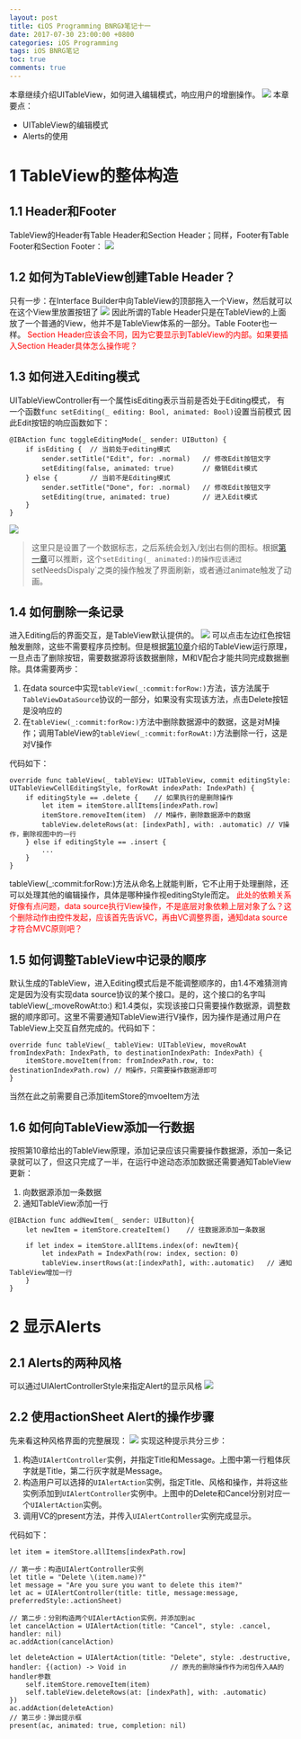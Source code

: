 ```yaml
---
layout: post
title: 《iOS Programming BNRG》笔记十一
date: 2017-07-30 23:00:00 +0800
categories: iOS Programming
tags: iOS BNRG笔记
toc: true
comments: true
---
```

本章继续介绍UITableView，如何进入编辑模式，响应用户的增删操作。
![](0730iOSProgrammingBNRG11/img04.png)
本章要点：
- UITableView的编辑模式
- Alerts的使用
<!-- more -->

# 1 TableView的整体构造
## 1.1 Header和Footer
TableView的Header有Table Header和Section Header；同样，Footer有Table Footer和Section Footer：
![](0730iOSProgrammingBNRG11/img01.png)
## 1.2 如何为TableView创建Table Header？
只有一步：在Interface Builder中向TableView的顶部拖入一个View，然后就可以在这个View里放置按钮了
![](0730iOSProgrammingBNRG11/img02.png)
因此所谓的Table Header只是在TableView的上面放了一个普通的View，他并不是TableView体系的一部分。Table Footer也一样。
<font color=red>Section Header应该会不同，因为它要显示到TableView的内部。如果要插入Section Header具体怎么操作呢？</font>


## 1.3 如何进入Editing模式
UITableViewController有一个属性isEditing表示当前是否处于Editing模式，
有一个函数`func setEditing(_ editing: Bool, animated: Bool)`设置当前模式
因此Edit按钮的响应函数如下：
``` objc
@IBAction func toggleEditingMode(_ sender: UIButton) { 
    if isEditing { 	// 当前处于editing模式
        sender.setTitle("Edit", for: .normal)   // 修改Edit按钮文字
        setEditing(false, animated: true)       // 撤销Edit模式
    } else {		// 当前不是Editing模式
        sender.setTitle("Done", for: .normal)   // 修改Edit按钮文字
        setEditing(true, animated: true)        // 进入Edit模式
    }
}
```
![](0730iOSProgrammingBNRG11/img03.png)

> 这里只是设置了一个数据标志，之后系统会划入/划出右侧的图标。根据[第一章](/2017/07/21/2017/0721iOSProgrammingBNRG01/#4-2-iOS的界面刷新机制)可以推断，这个`setEditing(_ animated:)的操作应该通过`setNeedsDispaly`之类的操作触发了界面刷新，或者通过animate触发了动画。

## 1.4 如何删除一条记录
进入Editing后的界面交互，是TableView默认提供的。
![](0730iOSProgrammingBNRG11/img04.png)
可以点击左边红色按钮触发删除，这些不需要程序员控制。但是根据[第10章](/2017/07/29/2017/0729iOSProgrammingBNRG10/#1-1-UITableViewController的运作原理)介绍的TableView运行原理，一旦点击了删除按钮，需要数据源将该数据删除，M和V配合才能共同完成数据删除。具体需要两步：
1. 在data source中实现`tableView(_:commit:forRow:)`方法，该方法属于`TableViewDataSource`协议的一部分，如果没有实现该方法，点击Delete按钮是没响应的
2. 在`tableView(_:commit:forRow:)`方法中删除数据源中的数据，这是对M操作；调用TableView的`tableView(_:commit:forRowAt:)`方法删除一行，这是对V操作

代码如下：
``` objc
override func tableView(_ tableView: UITableView, commit editingStyle: UITableViewCellEditingStyle, forRowAt indexPath: IndexPath) {
    if editingStyle == .delete {	// 如果执行的是删除操作
        let item = itemStore.allItems[indexPath.row]
        itemStore.removeItem(item)	// M操作，删除数据源中的数据
        tableView.deleteRows(at: [indexPath], with: .automatic)	// V操作，删除视图中的一行
    } else if editingStyle == .insert {
        ...
    }    
}
```
tableView(_:commit:forRow:)方法从命名上就能判断，它不止用于处理删除，还可以处理其他的编辑操作，具体是哪种操作视editingStyle而定。
<font color=red>此处的依赖关系好像有点问题，data source执行View操作，不是底层对象依赖上层对象了么？这个删除动作由控件发起，应该首先告诉VC，再由VC调整界面，通知data source才符合MVC原则吧？</font>

## 1.5 如何调整TableView中记录的顺序
默认生成的TableView，进入Editing模式后是不能调整顺序的，由1.4不难猜测肯定是因为没有实现data source协议的某个接口。是的，这个接口的名字叫
tableView(_:moveRowAt:to:)
和1.4类似，实现该接口只需要操作数据源，调整数据的顺序即可。这里不需要通知TableView进行V操作，因为操作是通过用户在TableView上交互自然完成的。代码如下：
``` objc
override func tableView(_ tableView: UITableView, moveRowAt fromIndexPath: IndexPath, to destinationIndexPath: IndexPath) {
    itemStore.moveItem(from: fromIndexPath.row, to: destinationIndexPath.row) // M操作，只需要操作数据源即可
}
```
当然在此之前需要自己添加itemStore的mvoeItem方法

## 1.6 如何向TableView添加一行数据
按照第10章给出的TableView原理，添加记录应该只需要操作数据源，添加一条记录就可以了，但这只完成了一半，在运行中途动态添加数据还需要通知TableView更新：
1. 向数据源添加一条数据
2. 通知TableView添加一行

``` objc
@IBAction func addNewItem(_ sender: UIButton){
    let newItem = itemStore.createItem()    // 往数据源添加一条数据
    
    if let index = itemStore.allItems.index(of: newItem){
        let indexPath = IndexPath(row: index, section: 0)
        tableView.insertRows(at:[indexPath], with:.automatic)   // 通知TableView增加一行
    }
}
```

# 2 显示Alerts
## 2.1 Alerts的两种风格
可以通过UIAlertControllerStyle来指定Alert的显示风格
![](0730iOSProgrammingBNRG11/img05.png)
## 2.2 使用actionSheet Alert的操作步骤
先来看这种风格界面的完整展现：
![](0730iOSProgrammingBNRG11/img06.png)
实现这种提示共分三步：
1. 构造`UIAlertController`实例，并指定Title和Message。上图中第一行粗体灰字就是Title，第二行灰字就是Message。
2. 构造用户可以选择的`UIAlertAction`实例，指定Title、风格和操作，并将这些实例添加到`UIAlertController`实例中。上图中的Delete和Cancel分别对应一个`UIAlertAction`实例。
3. 调用VC的present方法，并传入`UIAlertController`实例完成显示。

代码如下：
``` objc
let item = itemStore.allItems[indexPath.row]

// 第一步：构造UIAlertController实例
let title = "Delete \(item.name)?"
let message = "Are you sure you want to delete this item?"
let ac = UIAlertController(title: title, message:message, preferredStyle:.actionSheet)

// 第二步：分别构造两个UIAlertAction实例，并添加到ac
let cancelAction = UIAlertAction(title: "Cancel", style: .cancel, handler: nil)
ac.addAction(cancelAction)

let deleteAction = UIAlertAction(title: "Delete", style: .destructive, 
handler: {(action) -> Void in			// 原先的删除操作作为闭包传入AA的handler参数
    self.itemStore.removeItem(item)		
    self.tableView.deleteRows(at: [indexPath], with: .automatic)
})
ac.addAction(deleteAction)
// 第三步：弹出提示框
present(ac, animated: true, completion: nil)
```
